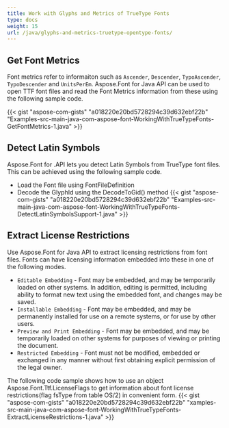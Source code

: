 ```yaml
---
title: Work with Glyphs and Metrics of TrueType Fonts
type: docs
weight: 15
url: /java/glyphs-and-metrics-truetype-opentype-fonts/
---
```

## **Get Font Metrics**

Font metrics refer to informaiton such as `Ascender`, `Descender`, `TypoAscender`, `TypoDescender` and `UnitsPerEm`. Aspose.Font for Java API can be used to open TTF font files and read the Font Metrics information from these using the following sample code.

{{< gist "aspose-com-gists" "a018220e20bd5728294c39d632ebf22b" "Examples-src-main-java-com-aspose-font-WorkingWithTrueTypeFonts-GetFontMetrics-1.java" >}}

## **Detect Latin Symbols**
Aspose.Font for .API lets you detect Latin Symbols from TrueType font files. This can be achieved using the following sample code.

 * Load the Font file using FontFileDefinition
 * Decode the GlyphId using the DecodeToGid() method
 {{< gist "aspose-com-gists" "a018220e20bd5728294c39d632ebf22b" "Examples-src-main-java-com-aspose-font-WorkingWithTrueTypeFonts-DetectLatinSymbolsSupport-1.java" >}}

## **Extract License Restrictions**
Use Aspose.Font for Java API to extract licensing restrictions from font files. Fonts can have licensing information embedded into these in one of the following modes.

 * `Editable Embedding` - Font may be embedded, and may be temporarily loaded on other systems. In addition, editing is permitted, including ability to format new text using the embedded font, and changes may be saved.
 * `Installable Embedding` - Font may be embedded, and may be permanently installed for use on a remote systems, or for use by other users.
 * `Preview and Print Embedding` - Font may be embedded, and may be temporarily loaded on other systems for purposes of viewing or printing the document.
 * `Restricted Embedding` - Font must not be modified, embedded or exchanged in any manner without first obtaining explicit permission of the legal owner.

The following code sample shows how to use an object Aspose.Font.Ttf.LicenseFlags to get information about font license restrictions(flag fsType from table OS/2) in convenient form.
{{< gist "aspose-com-gists" "a018220e20bd5728294c39d632ebf22b" "xamples-src-main-java-com-aspose-font-WorkingWithTrueTypeFonts-ExtractLicenseRestrictions-1.java" >}}
